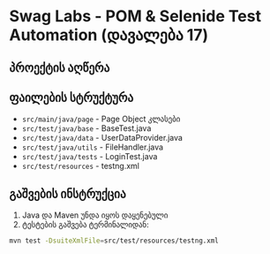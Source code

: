 # Swag Labs - POM & Selenide Test Automation (დავალება 17)

## პროექტის აღწერა

## ფაილების სტრუქტურა
- `src/main/java/page` - Page Object კლასები
- `src/test/java/base` - BaseTest.java
- `src/test/java/data` - UserDataProvider.java
- `src/test/java/utils` - FileHandler.java
- `src/test/java/tests` - LoginTest.java
- `src/test/resources` - testng.xml

## გაშვების ინსტრუქცია

1. Java და Maven უნდა იყოს დაყენებული
2. ტესტების გაშვება ტერმინალიდან:

```bash
mvn test -DsuiteXmlFile=src/test/resources/testng.xml
